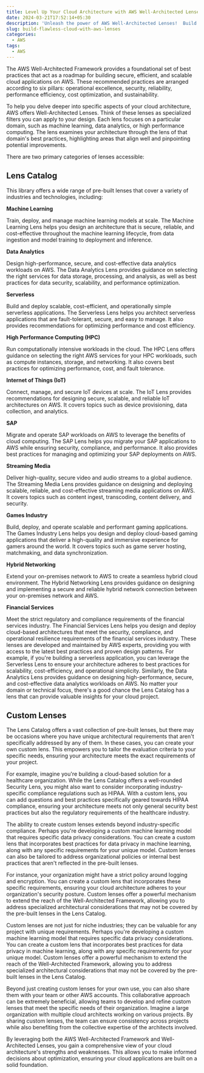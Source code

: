 ```yaml
---
title: Level Up Your Cloud Architecture with AWS Well-Architected Lenses
date: 2024-03-21T17:52:14+05:30
description: 'Unleash the power of AWS Well-Architected Lenses!  Build secure, scalable cloud apps & optimize costs. Free tool for flawless cloud design.'
slug: build-flawless-cloud-with-aws-lenses
categories:
  - AWS
tags:
  - AWS
---
```

The AWS Well-Architected Framework provides a foundational set of best practices that act as a roadmap for building secure, efficient, and scalable cloud applications on AWS. These recommended practices are arranged according to six pillars: operational excellence, security, reliability, performance efficiency, cost optimization, and sustainability.

To help you delve deeper into specific aspects of your cloud architecture, AWS offers Well-Architected Lenses. Think of these lenses as specialized filters you can apply to your design. Each lens focuses on a particular domain, such as machine learning, data analytics, or high performance computing. The lens examines your architecture through the lens of that domain's best practices, highlighting areas that align well and pinpointing potential improvements.

There are two primary categories of lenses accessible:

## Lens Catalog

This library offers a wide range of pre-built lenses that cover a variety of industries and technologies, including:

**Machine Learning**

Train, deploy, and manage machine learning models at scale. The Machine Learning Lens helps you design an architecture that is secure, reliable, and cost-effective throughout the machine learning lifecycle, from data ingestion and model training to deployment and inference.

**Data Analytics**

Design high-performance, secure, and cost-effective data analytics workloads on AWS. The Data Analytics Lens provides guidance on selecting the right services for data storage, processing, and analysis, as well as best practices for data security, scalability, and performance optimization.

**Serverless**

Build and deploy scalable, cost-efficient, and operationally simple serverless applications. The Serverless Lens helps you architect serverless applications that are fault-tolerant, secure, and easy to manage. It also provides recommendations for optimizing performance and cost efficiency.

**High Performance Computing (HPC)**

Run computationally intensive workloads in the cloud. The HPC Lens offers guidance on selecting the right AWS services for your HPC workloads, such as compute instances, storage, and networking. It also covers best practices for optimizing performance, cost, and fault tolerance.

**Internet of Things (IoT)**

Connect, manage, and secure IoT devices at scale. The IoT Lens provides recommendations for designing secure, scalable, and reliable IoT architectures on AWS. It covers topics such as device provisioning, data collection, and analytics.

**SAP**

Migrate and operate SAP workloads on AWS to leverage the benefits of cloud computing. The SAP Lens helps you migrate your SAP applications to AWS while ensuring security, compliance, and performance. It also provides best practices for managing and optimizing your SAP deployments on AWS.

**Streaming Media**

Deliver high-quality, secure video and audio streams to a global audience. The Streaming Media Lens provides guidance on designing and deploying scalable, reliable, and cost-effective streaming media applications on AWS. It covers topics such as content ingest, transcoding, content delivery, and security.

**Games Industry**

Build, deploy, and operate scalable and performant gaming applications. The Games Industry Lens helps you design and deploy cloud-based gaming applications that deliver a high-quality and immersive experience for gamers around the world. It covers topics such as game server hosting, matchmaking, and data synchronization.

**Hybrid Networking**

Extend your on-premises network to AWS to create a seamless hybrid cloud environment. The Hybrid Networking Lens provides guidance on designing and implementing a secure and reliable hybrid network connection between your on-premises network and AWS.

**Financial Services**

Meet the strict regulatory and compliance requirements of the financial services industry. The Financial Services Lens helps you design and deploy cloud-based architectures that meet the security, compliance, and operational resilience requirements of the financial services industry. These lenses are developed and maintained by AWS experts, providing you with access to the latest best practices and proven design patterns. For example, if you're building a serverless application, you can leverage the Serverless Lens to ensure your architecture adheres to best practices for scalability, cost-efficiency, and operational simplicity. Similarly, the Data Analytics Lens provides guidance on designing high-performance, secure, and cost-effective data analytics workloads on AWS. No matter your domain or technical focus, there's a good chance the Lens Catalog has a lens that can provide valuable insights for your cloud project.

## Custom Lenses

The Lens Catalog offers a vast collection of pre-built lenses, but there may be occasions where you have unique architectural requirements that aren't specifically addressed by any of them. In these cases, you can create your own custom lens. This empowers you to tailor the evaluation criteria to your specific needs, ensuring your architecture meets the exact requirements of your project.

For example, imagine you're building a cloud-based solution for a healthcare organization. While the Lens Catalog offers a well-rounded Security Lens, you might also want to consider incorporating industry-specific compliance regulations such as HIPAA. With a custom lens, you can add questions and best practices specifically geared towards HIPAA compliance, ensuring your architecture meets not only general security best practices but also the regulatory requirements of the healthcare industry.

The ability to create custom lenses extends beyond industry-specific compliance. Perhaps you're developing a custom machine learning model that requires specific data privacy considerations. You can create a custom lens that incorporates best practices for data privacy in machine learning, along with any specific requirements for your unique model. Custom lenses can also be tailored to address organizational policies or internal best practices that aren't reflected in the pre-built lenses.

For instance, your organization might have a strict policy around logging and encryption. You can create a custom lens that incorporates these specific requirements, ensuring your cloud architecture adheres to your organization's security posture. Custom lenses offer a powerful mechanism to extend the reach of the Well-Architected Framework, allowing you to address specialized architectural considerations that may not be covered by the pre-built lenses in the Lens Catalog.

Custom lenses are not just for niche industries; they can be valuable for any project with unique requirements. Perhaps you're developing a custom machine learning model that requires specific data privacy considerations. You can create a custom lens that incorporates best practices for data privacy in machine learning, along with any specific requirements for your unique model. Custom lenses offer a powerful mechanism to extend the reach of the Well-Architected Framework, allowing you to address specialized architectural considerations that may not be covered by the pre-built lenses in the Lens Catalog.

Beyond just creating custom lenses for your own use, you can also share them with your team or other AWS accounts. This collaborative approach can be extremely beneficial, allowing teams to develop and refine custom lenses that meet the specific needs of their organization. Imagine a large organization with multiple cloud architects working on various projects. By sharing custom lenses, the team can ensure consistency across projects while also benefiting from the collective expertise of the architects involved.

By leveraging both the AWS Well-Architected Framework and Well-Architected Lenses, you gain a comprehensive view of your cloud architecture's strengths and weaknesses. This allows you to make informed decisions about optimization, ensuring your cloud applications are built on a solid foundation.